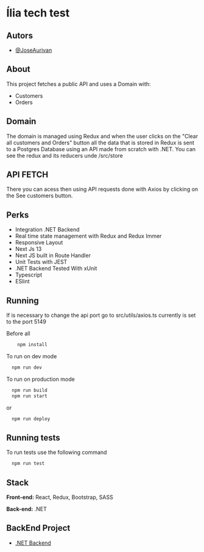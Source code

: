 
# Ília tech test




## Autors

- [@JoseAurivan](https://www.github.com/JoseAurivan)


## About
This project fetches a public API and uses a Domain with:
- Customers
- Orders

## Domain
The domain is managed using Redux and when the user clicks on the "Clear all customers and Orders" button all the data that is stored in Redux is sent to a Postgres Database using an API made from scratch with .NET.
You can see the redux and its reducers unde /src/store


## API FETCH
There you can acess then using API requests done with Axios by clicking on the See customers button.


## Perks

- Integration .NET Backend
- Real time state management with Redux and Redux Immer
- Responsive Layout
- Next Js 13
- Next JS built in Route Handler
- Unit Tests with JEST
- .NET Backend Tested With xUnit
- Typescript
- ESlint


## Running

If is necessary to change the api port go to src/utils/axios.ts currently is set to the port 5149

Before all

```bash
    npm install
```

To run on dev mode

```bash
  npm run dev
```

To run on production mode
```bash
  npm run build
  npm run start
```
or
```bash
  npm run deploy
```


## Running tests

To run tests use the following command

```bash
  npm run test
```


## Stack

**Front-end:** React, Redux, Bootstrap, SASS

**Back-end:** .NET


## BackEnd Project

 - [.NET Backend](https://github.com/JoseAurivan/IliaTechTestBackEnd)


